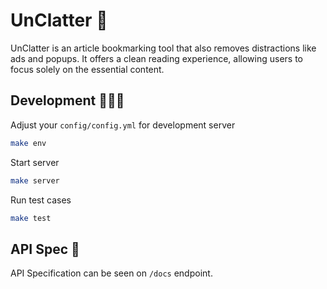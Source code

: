 # UnClatter 📑

UnClatter is an article bookmarking tool that also removes distractions like ads and popups. It offers a clean reading experience, allowing users to focus solely on the essential content.


## Development 🧑🏻‍💻

Adjust your `config/config.yml` for development server

```bash
make env
```

Start server

```bash
make server
```

Run test cases

```bash
make test
```

## API Spec 📝

API Specification can be seen on `/docs` endpoint.
